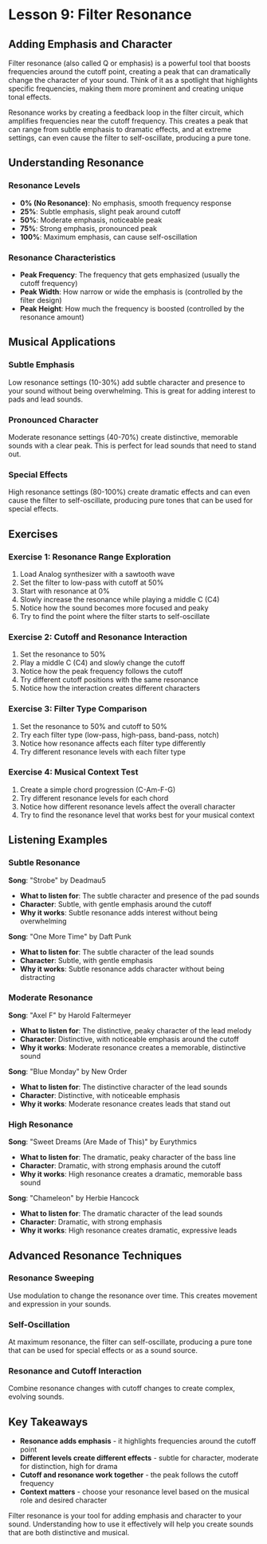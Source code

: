 # Lesson 9: Filter Resonance

## Adding Emphasis and Character

Filter resonance (also called Q or emphasis) is a powerful tool that boosts frequencies around the cutoff point, creating a peak that can dramatically change the character of your sound. Think of it as a spotlight that highlights specific frequencies, making them more prominent and creating unique tonal effects.

Resonance works by creating a feedback loop in the filter circuit, which amplifies frequencies near the cutoff frequency. This creates a peak that can range from subtle emphasis to dramatic effects, and at extreme settings, can even cause the filter to self-oscillate, producing a pure tone.

## Understanding Resonance

### Resonance Levels

- **0% (No Resonance)**: No emphasis, smooth frequency response
- **25%**: Subtle emphasis, slight peak around cutoff
- **50%**: Moderate emphasis, noticeable peak
- **75%**: Strong emphasis, pronounced peak
- **100%**: Maximum emphasis, can cause self-oscillation

### Resonance Characteristics

- **Peak Frequency**: The frequency that gets emphasized (usually the cutoff frequency)
- **Peak Width**: How narrow or wide the emphasis is (controlled by the filter design)
- **Peak Height**: How much the frequency is boosted (controlled by the resonance amount)

## Musical Applications

### Subtle Emphasis

Low resonance settings (10-30%) add subtle character and presence to your sound without being overwhelming. This is great for adding interest to pads and lead sounds.

### Pronounced Character

Moderate resonance settings (40-70%) create distinctive, memorable sounds with a clear peak. This is perfect for lead sounds that need to stand out.

### Special Effects

High resonance settings (80-100%) create dramatic effects and can even cause the filter to self-oscillate, producing pure tones that can be used for special effects.

## Exercises

### Exercise 1: Resonance Range Exploration

1. Load Analog synthesizer with a sawtooth wave
2. Set the filter to low-pass with cutoff at 50%
3. Start with resonance at 0%
4. Slowly increase the resonance while playing a middle C (C4)
5. Notice how the sound becomes more focused and peaky
6. Try to find the point where the filter starts to self-oscillate

### Exercise 2: Cutoff and Resonance Interaction

1. Set the resonance to 50%
2. Play a middle C (C4) and slowly change the cutoff
3. Notice how the peak frequency follows the cutoff
4. Try different cutoff positions with the same resonance
5. Notice how the interaction creates different characters

### Exercise 3: Filter Type Comparison

1. Set the resonance to 50% and cutoff to 50%
2. Try each filter type (low-pass, high-pass, band-pass, notch)
3. Notice how resonance affects each filter type differently
4. Try different resonance levels with each filter type

### Exercise 4: Musical Context Test

1. Create a simple chord progression (C-Am-F-G)
2. Try different resonance levels for each chord
3. Notice how different resonance levels affect the overall character
4. Try to find the resonance level that works best for your musical context

## Listening Examples

### Subtle Resonance

**Song**: "Strobe" by Deadmau5

- **What to listen for**: The subtle character and presence of the pad sounds
- **Character**: Subtle, with gentle emphasis around the cutoff
- **Why it works**: Subtle resonance adds interest without being overwhelming

**Song**: "One More Time" by Daft Punk

- **What to listen for**: The subtle character of the lead sounds
- **Character**: Subtle, with gentle emphasis
- **Why it works**: Subtle resonance adds character without being distracting

### Moderate Resonance

**Song**: "Axel F" by Harold Faltermeyer

- **What to listen for**: The distinctive, peaky character of the lead melody
- **Character**: Distinctive, with noticeable emphasis around the cutoff
- **Why it works**: Moderate resonance creates a memorable, distinctive sound

**Song**: "Blue Monday" by New Order

- **What to listen for**: The distinctive character of the lead sounds
- **Character**: Distinctive, with noticeable emphasis
- **Why it works**: Moderate resonance creates leads that stand out

### High Resonance

**Song**: "Sweet Dreams (Are Made of This)" by Eurythmics

- **What to listen for**: The dramatic, peaky character of the bass line
- **Character**: Dramatic, with strong emphasis around the cutoff
- **Why it works**: High resonance creates a dramatic, memorable bass sound

**Song**: "Chameleon" by Herbie Hancock

- **What to listen for**: The dramatic character of the lead sounds
- **Character**: Dramatic, with strong emphasis
- **Why it works**: High resonance creates dramatic, expressive leads

## Advanced Resonance Techniques

### Resonance Sweeping

Use modulation to change the resonance over time. This creates movement and expression in your sounds.

### Self-Oscillation

At maximum resonance, the filter can self-oscillate, producing a pure tone that can be used for special effects or as a sound source.

### Resonance and Cutoff Interaction

Combine resonance changes with cutoff changes to create complex, evolving sounds.

## Key Takeaways

- **Resonance adds emphasis** - it highlights frequencies around the cutoff point
- **Different levels create different effects** - subtle for character, moderate for distinction, high for drama
- **Cutoff and resonance work together** - the peak follows the cutoff frequency
- **Context matters** - choose your resonance level based on the musical role and desired character

Filter resonance is your tool for adding emphasis and character to your sound. Understanding how to use it effectively will help you create sounds that are both distinctive and musical.

